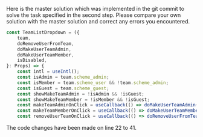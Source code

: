 Here is the master solution which was implemented in the git commit to solve the task specified in the second step. 
Please compare your own solution with the master solution and correct any errors you encountered.

```typescript jsx
const TeamListDropdown = ({
    team,
    doRemoveUserFromTeam,
    doMakeUserTeamAdmin,
    doMakeUserTeamMember,
    isDisabled,
}: Props) => {
    const intl = useIntl();
    const isAdmin = team.scheme_admin;
    const isMember = team.scheme_user && !team.scheme_admin;
    const isGuest = team.scheme_guest;
    const showMakeTeamAdmin = !isAdmin && !isGuest;
    const showMakeTeamMember = !isMember && !isGuest;
    const makeTeamAdminOnClick = useCallback(() => doMakeUserTeamAdmin(team.id), [team.id, doMakeUserTeamAdmin]);
    const makeTeamMemberOnClick = useCallback(() => doMakeUserTeamMember(team.id), [team.id, doMakeUserTeamMember]);
    const removeUserTeamOnClick = useCallback(() => doRemoveUserFromTeam(team.id), [team.id, doRemoveUserFromTeam]);
```

The code changes have been made on line 22 to 41.